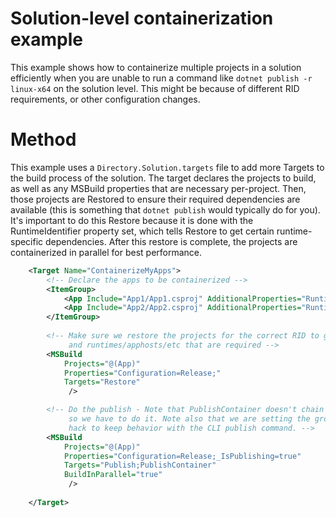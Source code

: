 # Solution-level containerization example

This example shows how to containerize multiple projects in a solution efficiently
when you are unable to run a command like `dotnet publish -r linux-x64` on the solution level.
This might be because of different RID requirements, or other configuration changes.

# Method

This example uses a `Directory.Solution.targets` file to add more Targets to the build process of the solution. The target declares the projects to build, as well as any MSBuild
properties that are necessary per-project. 
Then, those projects are Restored to ensure their required dependencies are available 
(this is something that `dotnet publish` would typically do for you). It's important to do 
this Restore because it is done with the RuntimeIdentifier property set, which tells 
Restore to get certain runtime-specific dependencies.
After this restore is complete, the projects are containerized in parallel for best 
performance.

```xml
    <Target Name="ContainerizeMyApps">
        <!-- Declare the apps to be containerized -->
        <ItemGroup>
            <App Include="App1/App1.csproj" AdditionalProperties="RuntimeIdentifier=linux-x64" />
            <App Include="App2/App2.csproj" AdditionalProperties="RuntimeIdentifier=linux-arm64" />
        </ItemGroup>
        
        <!-- Make sure we restore the projects for the correct RID to get 
             and runtimes/apphosts/etc that are required -->
        <MSBuild 
            Projects="@(App)"
            Properties="Configuration=Release;"
            Targets="Restore"
             />

        <!-- Do the publish - Note that PublishContainer doesn't chain publish itself,
             so we have to do it. Note also that we are setting the gross _IsPublishing
             hack to keep behavior with the CLI publish command. -->
        <MSBuild 
            Projects="@(App)"
            Properties="Configuration=Release;_IsPublishing=true"
            Targets="Publish;PublishContainer"
            BuildInParallel="true"
             />
            
    </Target>
```